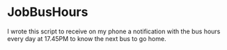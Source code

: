 # JobBusHours

I wrote this script to receive on my phone a notification with the bus hours every day at 17.45PM to know the next bus to go home. 
